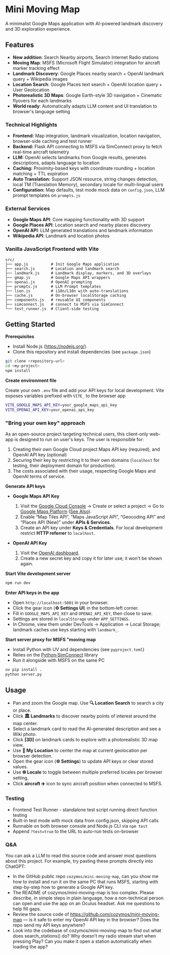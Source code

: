 # Mini Moving Map

A minimalist Google Maps application with AI-powered landmark discovery and 3D exploration experience.

## Features

- **New addition**: Search Nearby airports, Search Internet Radio stations
- **Moving Map**: MSFS (Microsoft Flight Simulator) integration for aircraft marker tracking effect
- **Landmark Discovery**: Google Places nearby search + OpenAI landmark query + Wikipedia images
- **Location Search**: Google Places text search + OpenAI location query + User Geolocation
- **Photorealistic 3D Maps**: Google Earth-style 3D navigation + Cinematic flyovers for each landmarks
- **World ready**: Automatically adapts LLM content and UI translation to browser's language setting

### Technical Highlights

- **Frontend:** Map integration, landmark visualization, location navigation, browser-side caching and test runner
- **Backend:** Flask API connecting to MSFS via SimConnect proxy to fetch real-time aircraft telemetry
- **LLM:** OpenAI selects landmarks from Google results, generates descriptions, adapts language to location
- **Caching:** Proximity-based keys with coordinate rounding + location matching + TTL expiration
- **Auto Translation:** Support JSON resource, string changes detection, local TM (Translation Memory), secondary locale for multi-lingual users
- **Configuration:** Map defaults, test mode mock data on `config.json`, LLM prompt templates on `prompts.js`

### External Services

- **Google Maps API**: Core mapping functionality with 3D support
- **Google Places API**: Location search and nearby places discovery
- **OpenAI API**: LLM generated translations and landmark information
- **Wikipedia API**: Landmark and location photos

### Vanilla JavaScript Frontend with Vite

```
src/
├── app.js          # Init Google Maps application
├── search.js       # Location and landmark search
├── landmark.js     # Landmark display, markers, and 3D overlays
├── gmap.js         # Google Maps API wrappers
├── openai.js       # OpenAI prompting
├── prompts.js      # LLM Prompt templates
├── lion.js         # i18n/L10n with auto-translations
├── cache.js        # On-browser localStorage caching
├── components.js   # reusable UI components
├── simconnect.js   # connect to MSFS via SimConnect
└── test_runner.js  # Client-side testing
```

## Getting Started

**Prerequisites**

- Install Node.js (https://nodejs.org/).
- Clone this repository and install dependencies (see `package.json`)

```bash
git clone <repository-url>
cd <my-project>
npm install
```

**Create environment file**

Create your own `.env` file and add your API keys for local development. Vite exposes variables prefixed with `VITE_` to the browser app

```bash
VITE_GOOGLE_MAPS_API_KEY=your_google_maps_api_key
VITE_OPENAI_API_KEY=your_openai_api_key
```

### "Bring your own key" approach

As an open-source project targeting technical users, this client-only web-app is designed to run on user's keys. The user is responsible for:

1.  Creating their own Google Cloud project Maps API key (required), and OpenAI API key (optional)
2.  Securing their key by restricting it to their own domains (`localhost` for testing, their deployment domain for production).
3.  The costs associated with their usage, respecting Google Maps and OpenAI terms of service.

**Generate API keys**

- **Google Maps API Key**

  1.  Visit the [Google Cloud Console](https://console.cloud.google.com/) → Create or select a project → Go to [Google Maps Platform](https://console.cloud.google.com/google/maps-apis) ([See Also](https://developers.google.com/maps/documentation/javascript/get-api-key)).
  2.  Enable “Map Tiles API”, “Maps JavaScript API”, “Geocoding API” and “Places API (New)” under **APIs & Services**.
  3.  Create an API key under **Keys & Credentials**. For local development restrict **HTTP referrer** to `localhost`.

- **OpenAI API Key**
  1.  Visit the [OpenAI dashboard](https://platform.openai.com/api-keys).
  2.  Create a new secret key and copy it for later use; it won't be shown again.

**Start Vite development server**

```bash
npm run dev
```

**Enter API keys in the app**

- Open `http://localhost:5001` in your browser.
- Click the gear icon (**⚙️ Settings UI**) in the bottom‑left corner.
- Fill in `GOOGLE_MAPS_API_KEY` and `OPENAI_API_KEY`, then close to save.
- Settings are stored in `localStorage` under `APP_SETTINGS`.
- In Chrome, view them under DevTools → Application → Local Storage; landmark caches use keys starting with `landmark_`.

**Start server proxy for MSFS "moving map**

- Install Python with UV and dependencies (see `pyproject.toml`)
- Relies on the [Python‑SimConnect](https://github.com/odwdinc/Python-SimConnect) library
- Run it alongside with MSFS on the same PC

```bash
uv pip install .
python server.py
```

## Usage

- Pan and zoom the Google map. Use **🔍 Location Search** to search a city or place.
- Click **🏛️ Landmarks** to discover nearby points of interest around the map center.
- Select a landmark card to read the AI-generated description and see a Wiki photo.
- Click **[3D]** on landmark cards to explore with a photorealistic 3D map view.
- Use **📍 My Location** to center the map at current geolocation per browser detection.
- Open the gear icon (**⚙️ Settings**) to update API keys or clear stored values.
- Use **🌐 Locale** to toggle between multiple preferred locales per browser setting.
- Click **aircraft ✈️** icon to sync aircraft position when connected to MSFS.

### Testing

- Frontend Test Runner - standalone test script running direct function testing
- Built-in test mode with mock data from config.json, skipping API calls
- Runnable on both browser console and Node.js CLI via `npm test`
- Append `?test=true` to the URL to auto-run tests on-browser

### Q&A
You can ask a LLM to read this source code and answer most questions about this project.  For example, try pasting these prompts directly into ChatGPT:
- In the GitHub public repo `cozymos/mini-moving-map`, can you show me how to install and run it on the same PC that runs MSFS, starting with step-by-step how to generate a Google API key.
- The README of cozymos/mini-moving-map is too complex.  Please describe, in simple steps in plain language, how a non-technical person can open and use the app on an Oculus headset.  Ask me questions to help fill gaps.
- Review the source code of https://github.com/cozymos/mini-moving-map — is it safe to enter my OpenAI API key in the browser?  Does the repo send my API keys anywhere?
- Look into the codebase of cozymos/mini-moving-map to find out what does search_stations() do?  Why doesn’t my radio stream start when pressing Play?  Can you make it open a station automatically when loading the app?

